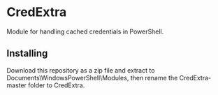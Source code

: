 # CredExtra
Module for handling cached credentials in PowerShell.

## Installing
Download this repository as a zip file and extract to Documents\WindowsPowerShell\Modules, then rename the CredExtra-master folder to CredExtra.
